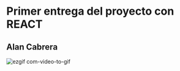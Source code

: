 # Primer entrega del proyecto con REACT
## Alan Cabrera
![ezgif com-video-to-gif](https://github.com/Alanjcab/React/assets/96068621/7f3e6855-7287-4748-bc88-82cf64c1297f)
